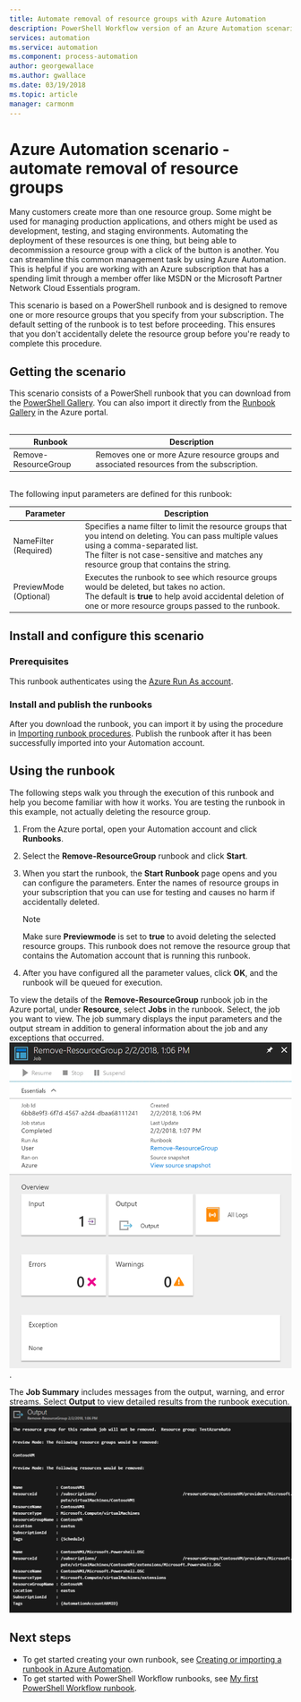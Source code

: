 ```yaml
---
title: Automate removal of resource groups with Azure Automation
description: PowerShell Workflow version of an Azure Automation scenario including runbooks to remove all resource groups in your subscription.
services: automation
ms.service: automation
ms.component: process-automation
author: georgewallace
ms.author: gwallace
ms.date: 03/19/2018
ms.topic: article
manager: carmonm
---
```

# Azure Automation scenario - automate removal of resource groups
Many customers create more than one resource group. Some might be used for managing production applications, and others might be used as development, testing, and staging environments. Automating the deployment of these resources is one thing, but being able to decommission a resource group with a click of the button is another. You can streamline this common management task by using Azure Automation. This is helpful if you are working with an Azure subscription that has a spending limit through a member offer like MSDN or the Microsoft Partner Network Cloud Essentials program.

This scenario is based on a PowerShell runbook and is designed to remove one or more resource groups that you specify from your subscription. The default setting of the runbook is to test before proceeding. This ensures that you don't accidentally delete the resource group before you're ready to complete this procedure.   

## Getting the scenario
This scenario consists of a PowerShell runbook that you can download from the [PowerShell Gallery](https://www.powershellgallery.com/packages/Remove-ResourceGroup/1.0/DisplayScript). You can also import it directly from the [Runbook Gallery](automation-runbook-gallery.md) in the Azure portal.<br><br>

| Runbook | Description |
| --- | --- |
| Remove-ResourceGroup |Removes one or more Azure resource groups and associated resources from the subscription. |

<br>
The following input parameters are defined for this runbook:

| Parameter | Description |
| --- | --- |
| NameFilter (Required) |Specifies a name filter to limit the resource groups that you intend on deleting. You can pass multiple values using a comma-separated list.<br>The filter is not case-sensitive and matches any resource group that contains the string. |
| PreviewMode (Optional) |Executes the runbook to see which resource groups would be deleted, but takes no action.<br>The default is **true** to help avoid accidental deletion of one or more resource groups passed to the runbook. |

## Install and configure this scenario
### Prerequisites
This runbook authenticates using the [Azure Run As account](automation-sec-configure-azure-runas-account.md).    

### Install and publish the runbooks
After you download the runbook, you can import it by using the procedure in [Importing runbook procedures](automation-creating-importing-runbook.md#importing-a-runbook-from-a-file-into-azure-automation). Publish the runbook after it has been successfully imported into your Automation account.

## Using the runbook
The following steps walk you through the execution of this runbook and help you become familiar with how it works. You are testing the runbook in this example, not actually deleting the resource group.  

1. From the Azure portal, open your Automation account and click **Runbooks**.
2. Select the **Remove-ResourceGroup** runbook and click **Start**.
3. When you start the runbook, the **Start Runbook** page opens and you can configure the parameters. Enter the names of resource groups in your subscription that you can use for testing and causes no harm if accidentally deleted.

   > [!NOTE]
   > Make sure **Previewmode** is set to **true** to avoid deleting the selected resource groups. This runbook does not remove the resource group that contains the Automation account that is running this runbook.  
   >
   >
1. After you have configured all the parameter values, click **OK**, and the runbook will be queued for execution.  

To view the details of the **Remove-ResourceGroup** runbook job in the Azure portal, under **Resource**, select **Jobs** in the runbook. Select, the job you want to view. The job summary displays the input parameters and the output stream in addition to general information about the job and any exceptions that occurred.<br> ![Remove-ResourceGroup runbook job status](media/automation-scenario-remove-resourcegroup/remove-resourcegroup-runbook-job-status.png).

The **Job Summary** includes messages from the output, warning, and error streams. Select **Output** to view detailed results from the runbook execution.<br> ![Remove-ResourceGroup runbook output results](media/automation-scenario-remove-resourcegroup/remove-resourcegroup-runbook-job-output.png)

## Next steps
* To get started creating your own runbook, see [Creating or importing a runbook in Azure Automation](automation-creating-importing-runbook.md).
* To get started with PowerShell Workflow runbooks, see [My first PowerShell Workflow runbook](automation-first-runbook-textual.md).
